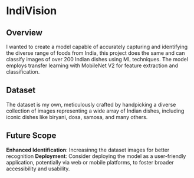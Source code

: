 # IndiVision

## Overview
I wanted to create a model capable of accurately capturing and identifying the diverse range of foods from India, this project does the same and can classify images of over 200 Indian dishes using ML techniques. The model employs transfer learning with MobileNet V2 for feature extraction and classification.

## Dataset
The dataset is my own, meticulously crafted by handpicking a diverse collection of images representing a wide array of Indian dishes, including iconic dishes like biryani, dosa, samosa, and many others.

## Future Scope
**Enhanced Identification**: Increasinng the dataset images for better recognition
**Deployment**: Consider deploying the model as a user-friendly application, potentially via web or mobile platforms, to foster broader accessibility and usability.

